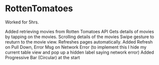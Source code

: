 RottenTomatoes
==============
Worked for 5hrs.

Added retrieving movies from Rotten Tomatoes API
Gets details of movies by tapping on the movies.
Scrolling details of the movies
Swipe gesture to reuturn to the movie view.
Refreshes pages automatically.
Added Refresh on Pull Down,
Error Msg on Network Error (to implement this I hide my current table view and pop up a hidden label saying network error)
Added Progressive Bar (Circular) at the start
